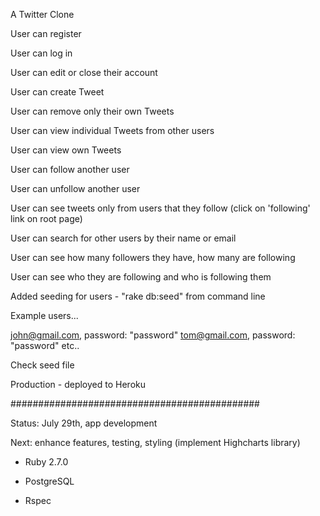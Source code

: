 A Twitter Clone

User can register

User can log in

User can edit or close their account

User can create Tweet

User can remove only their own Tweets

User can view individual Tweets from other users

User can view own Tweets

User can follow another user

User can unfollow another user

User can see tweets only from users that they follow (click on 'following' link on root page)

User can search for other users by their name or email

User can see how many followers they have, how many are following

User can see who they are following and who is following them

Added seeding for users - "rake db:seed" from command line

Example users...

john@gmail.com, password: "password"
tom@gmail.com, password: "password"
etc..

Check seed file

Production - deployed to Heroku

#############################################

Status: July 29th, app development

Next: enhance features, testing, styling (implement Highcharts library)



* Ruby 2.7.0

* PostgreSQL
* Rspec



